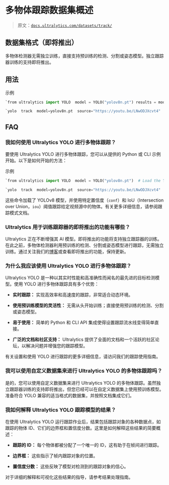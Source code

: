 # 多物体跟踪数据集概述

> 原文：[`docs.ultralytics.com/datasets/track/`](https://docs.ultralytics.com/datasets/track/)

## 数据集格式（即将推出）

多物体检测器无需独立训练，直接支持预训练的检测、分割或姿态模型。独立跟踪器训练的支持即将推出。

## 用法

示例

```py
`from ultralytics import YOLO  model = YOLO("yolov8n.pt") results = model.track(source="https://youtu.be/LNwODJXcvt4", conf=0.3, iou=0.5, show=True)` 
```

```py
`yolo  track  model=yolov8n.pt  source="https://youtu.be/LNwODJXcvt4"  conf=0.3,  iou=0.5  show` 
```

## FAQ

### 我如何使用 Ultralytics YOLO 进行多物体跟踪？

要使用 Ultralytics YOLO 进行多物体跟踪，您可以从提供的 Python 或 CLI 示例开始。以下是如何开始的方法：

示例

```py
`from ultralytics import YOLO  model = YOLO("yolov8n.pt")  # Load the YOLOv8 model results = model.track(source="https://youtu.be/LNwODJXcvt4", conf=0.3, iou=0.5, show=True)` 
```

```py
`yolo  track  model=yolov8n.pt  source="https://youtu.be/LNwODJXcvt4"  conf=0.3  iou=0.5  show` 
```

这些命令加载了 YOLOv8 模型，并使用特定置信度（`conf`）和 IoU（Intersection over Union，`iou`）阈值跟踪给定视频源中的物体。有关更多详细信息，请参阅跟踪模式文档。

### Ultralytics 用于训练跟踪器的即将推出的功能有哪些？

Ultralytics 正在不断增强其 AI 模型。即将推出的功能将支持独立跟踪器的训练。在此之前，多物体检测器利用预训练的检测、分割或姿态模型进行跟踪，无需独立训练。通过关注我们的[博客](https://www.ultralytics.com/blog)或查看即将推出的功能，保持更新。

### 为什么我应该使用 Ultralytics YOLO 进行多物体跟踪？

Ultralytics YOLO 是一种以其实时性能和高准确性而闻名的最先进的目标检测模型。使用 YOLO 进行多物体跟踪具有多个优势：

+   **实时跟踪：** 实现高效率和高速度的跟踪，非常适合动态环境。

+   **使用预训练模型的灵活性：** 无需从头开始训练；直接使用预训练的检测、分割或姿态模型。

+   **易于使用：** 简单的 Python 和 CLI API 集成使得设置跟踪流水线变得简单直接。

+   **广泛的文档和社区支持：** Ultralytics 提供了全面的文档和一个活跃的社区论坛，以解决问题并增强您的跟踪模型。

有关设置和使用 YOLO 进行跟踪的更多详细信息，请访问我们的跟踪使用指南。

### 我可以使用自定义数据集来进行 Ultralytics YOLO 的多物体跟踪吗？

是的，您可以使用自定义数据集来进行 Ultralytics YOLO 的多物体跟踪。虽然独立跟踪器训练的支持即将推出，但您已经可以在自定义数据集上使用预训练模型。准备符合 YOLO 兼容的适当格式的数据集，并按照文档集成它们。

### 我如何解释 Ultralytics YOLO 跟踪模型的结果？

在使用 Ultralytics YOLO 运行跟踪作业后，结果包括跟踪对象的各种数据点，如跟踪的物体 ID、它们的边界框和置信度分数。这里是如何解释这些结果的简要概述：

+   **跟踪的 ID：** 每个物体都被分配了一个唯一的 ID，这有助于在帧间进行跟踪。

+   **边界框：** 这些指示了帧内跟踪对象的位置。

+   **置信度分数：** 这些反映了模型对检测到的跟踪对象的信心。

对于详细的解释和可视化这些结果的指导，请参考结果处理指南。
